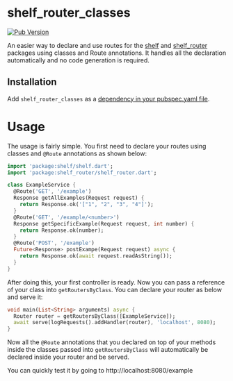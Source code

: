 # shelf_router_classes
[![Pub Version](https://img.shields.io/pub/v/shelf_router_classes?color=blueviolet)](https://pub.dev/packages/shelf_router_classes)

An easier way to declare and use routes for the [shelf](https://pub.dev/packages/shelf) and [shelf_router](https://pub.dev/packages/shelf_router) packages using classes and Route annotations. It handles all the declaration automatically and no code generation is required.

## Installation

Add `shelf_router_classes` as a [dependency in your pubspec.yaml file](https://flutter.io/platform-plugins/).

<h1>Usage</h1>

The usage is fairly simple. You first need to declare your routes using classes and `@Route` annotations as shown below:

```dart
import 'package:shelf/shelf.dart';
import 'package:shelf_router/shelf_router.dart';

class ExampleService {
  @Route('GET', '/example')
  Response getAllExamples(Request request) {
    return Response.ok('["1", "2", "3", "4"]');
  }
  @Route('GET', '/example/<number>')
  Response getSpecificExample(Request request, int number) {
    return Response.ok(number);
  }
  @Route('POST', '/example')
  Future<Response> postExampe(Request request) async {
    return Response.ok(await request.readAsString());
  }
}
```

After doing this, your first controller is ready. Now you can pass a reference of your class into `getRoutersByClass`. You can declare your router as below and serve it:

```dart
void main(List<String> arguments) async {
  Router router = getRoutersByClass([ExampleService]);
  await serve(logRequests().addHandler(router), 'localhost', 8080);
}
```

Now all the `@Route` annotations that you declared on top of your methods inside the classes passed into `getRoutersByClass` will automatically be declared inside your router and be served.

You can quickly test it by going to http://localhost:8080/example